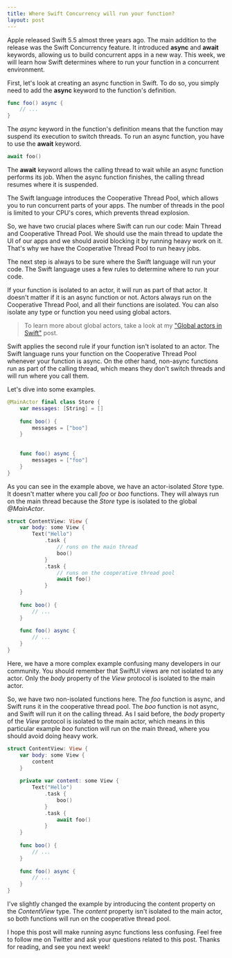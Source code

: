 ```yaml
---
title: Where Swift Concurrency will run your function?
layout: post
---
```


Apple released Swift 5.5 almost three years ago. The main addition to the release was the Swift Concurrency feature. It introduced **async** and **await** keywords, allowing us to build concurrent apps in a new way. This week, we will learn how Swift determines where to run your function in a concurrent environment.

First, let's look at creating an async function in Swift. To do so, you simply need to add the **async** keyword to the function's definition.

```swift
func foo() async {
    // ...
}
```

The *async* keyword in the function's definition means that the function may suspend its execution to switch threads. To run an async function, you have to use the **await** keyword.

```swift
await foo()
```

The **await** keyword allows the calling thread to wait while an async function performs its job. When the async function finishes, the calling thread resumes where it is suspended.

The Swift language introduces the Cooperative Thread Pool, which allows you to run concurrent parts of your apps. The number of threads in the pool is limited to your CPU's cores, which prevents thread explosion.

So, we have two crucial places where Swift can run our code: Main Thread and Cooperative Thread Pool. We should use the main thread to update the UI of our apps and we should avoid blocking it by running heavy work on it. That's why we have the Cooperative Thread Pool to run heavy jobs.

The next step is always to be sure where the Swift language will run your code. The Swift language uses a few rules to determine where to run your code.

If your function is isolated to an actor, it will run as part of that actor. It doesn't matter if it is an async function or not. Actors always run on the Cooperative Thread Pool, and all their functions are isolated. You can also isolate any type or function you need using global actors.

> To learn more about global actors, take a look at my ["Global actors in Swift"](https://swiftwithmajid.com/2024/03/12/global-actors-in-swift/) post.

Swift applies the second rule if your function isn't isolated to an actor. The Swift language runs your function on the Cooperative Thread Pool whenever your function is async. On the other hand, non-async functions run as part of the calling thread, which means they don't switch threads and will run where you call them.

Let's dive into some examples.

```swift
@MainActor final class Store {
    var messages: [String] = []
    
    func boo() {
        messages = ["boo"]
    }
    
    
    func foo() async {
        messages = ["foo"]
    }
}
```

As you can see in the example above, we have an actor-isolated *Store* type. It doesn't matter where you call *foo* or *boo* functions. They will always run on the main thread because the *Store* type is isolated to the global *@MainActor*.

```swift
struct ContentView: View {
    var body: some View {
        Text("Hello")
            .task {
                // runs on the main thread
                boo()
            }
            .task {
                // runs on the cooperative thread pool
                await foo()
            }
    }
    
    func boo() {
        // ...
    }
    
    func foo() async {
        // ...
    }
}
```

Here, we have a more complex example confusing many developers in our community. You should remember that SwiftUI views are not isolated to any actor. Only the *body* property of the *View* protocol is isolated to the main actor.

So, we have two non-isolated functions here. The *foo* function is async, and Swift runs it in the cooperative thread pool. The *boo* function is not async, and Swift will run it on the calling thread. As I said before, the *body* property of the *View* protocol is isolated to the main actor, which means in this particular example *boo* function will run on the main thread, where you should avoid doing heavy work.

```swift
struct ContentView: View {
    var body: some View {
        content
    }
    
    private var content: some View {
        Text("Hello")
            .task {
                boo()
            }
            .task {
                await foo()
            }
    }
    
    func boo() {
        // ...
    }
    
    func foo() async {
        // ...
    }
}
```

I've slightly changed the example by introducing the content property on the *ContentView* type. The *content* property isn't isolated to the main actor, so both functions will run on the cooperative thread pool.
 
I hope this post will make running async functions less confusing. Feel free to follow me on Twitter and ask your questions related to this post. Thanks for reading, and see you next week!
